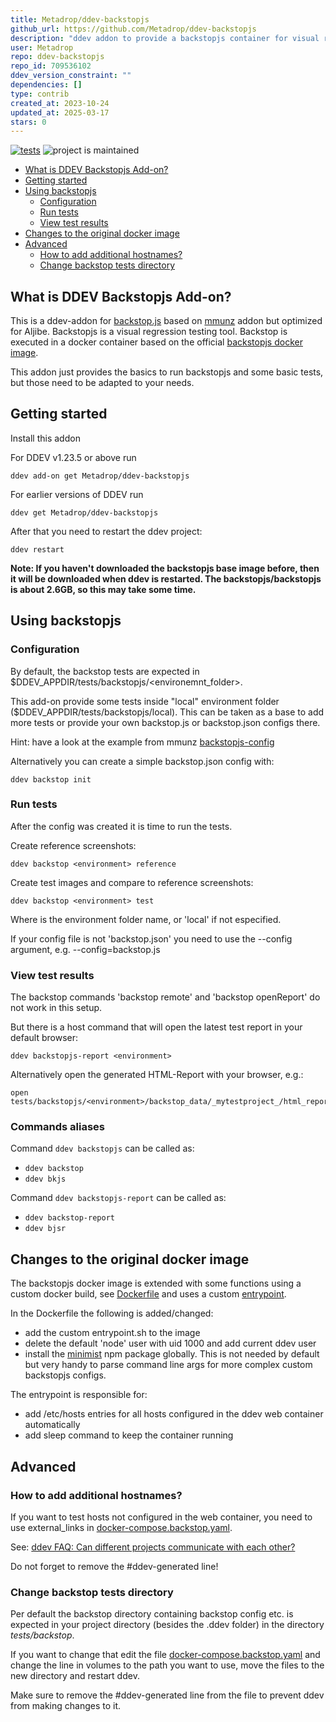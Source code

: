 ```yaml
---
title: Metadrop/ddev-backstopjs
github_url: https://github.com/Metadrop/ddev-backstopjs
description: "ddev addon to provide a backstopjs container for visual regression testing in Metadrop Aljibe"
user: Metadrop
repo: ddev-backstopjs
repo_id: 709536102
ddev_version_constraint: ""
dependencies: []
type: contrib
created_at: 2023-10-24
updated_at: 2025-03-17
stars: 0
---
```


[![tests](https://github.com/Metadrop/ddev-backstopjs/actions/workflows/tests.yml/badge.svg)](https://github.com/Metadrop/ddev-backstopjs/actions/workflows/tests.yml) ![project is maintained](https://img.shields.io/maintenance/yes/2024.svg)

* [What is DDEV Backstopjs Add-on?](#what-is-ddev-backstopjs-add-on)
* [Getting started](#getting-started)
* [Using backstopjs](#using-backstopjs)
  * [Configuration](#configuration)
  * [Run tests](#run-tests)
  * [View test results](#view-test-results)
* [Changes to the original docker image](#changes-to-the-original-docker-image)
* [Advanced](#advanced)
  * [How to add additional hostnames?](#how-to-add-additional-hostnames)
  * [Change backstop tests directory](#change-backstop-tests-directory)


## What is DDEV Backstopjs Add-on?

This is a ddev-addon for [backstop.js](https://github.com/garris/BackstopJS) based on [mmunz](https://github.com/mmunz/ddev-backstopjs) addon but optimized for Aljibe. Backstopjs is a visual regression testing tool.
Backstop is executed in a docker container based on the official [backstopjs docker image](https://hub.docker.com/r/backstopjs/backstopjs).

This addon just provides the basics to run backstopjs and some basic tests, but those need to be adapted to your needs.

## Getting started

Install this addon

For DDEV v1.23.5 or above run

```shell
ddev add-on get Metadrop/ddev-backstopjs
```

For earlier versions of DDEV run

```shell
ddev get Metadrop/ddev-backstopjs
```

After that you need to restart the ddev project:

```shell
ddev restart
```

**Note: If you haven't downloaded the backstopjs base image before, then it will be downloaded when ddev is restarted.
The backstopjs/backstopjs is about 2.6GB, so this may take some time.**


## Using backstopjs

### Configuration

By default, the backstop tests are expected in $DDEV_APPDIR/tests/backstopjs/<environemnt_folder>. 

This add-on provide some tests inside "local" environment folder ($DDEV_APPDIR/tests/backstopjs/local). This can be taken as a base to add more tests or provide your own backstop.js or backstop.json configs there.

Hint: have a look at the example from mmunz [backstopjs-config](https://github.com/mmunz/backstopjs-config) 

Alternatively you can create a simple backstop.json config with:

```shell
ddev backstop init
```

### Run tests

After the config was created it is time to run the tests. 

Create reference screenshots:

```shell
ddev backstop <environment> reference
```

Create test images and compare to reference screenshots:

```shell
ddev backstop <environment> test
```

Where <environment> is the environment folder name, or 'local' if not especified.  

If your config file is not 'backstop.json' you need to use the --config argument, e.g. --config=backstop.js

### View test results

The backstop commands 'backstop remote' and 'backstop openReport' do not work in this setup.

But there is a host command that will open the latest test report in your default browser:

```shell
ddev backstopjs-report <environment>
```

Alternatively open the generated HTML-Report with your browser, e.g.:

```shell
open tests/backstopjs/<environment>/backstop_data/_mytestproject_/html_report/index.html 
```

### Commands aliases

Command ```ddev backstopjs``` can be called as:
 - ```ddev backstop```
 - ```ddev bkjs```

Command ```ddev backstopjs-report``` can be called as:
 - ```ddev backstop-report```
 - ```ddev bjsr```

## Changes to the original docker image

The backstopjs docker image is extended with some functions using a custom docker build, see [Dockerfile](https://github.com/Metadrop/ddev-backstopjs/blob/main/backstopBuild/Dockerfile)
and uses a custom [entrypoint](https://github.com/Metadrop/ddev-backstopjs/blob/main/backstopBuild/entrypoint.sh).

In the Dockerfile the following is added/changed:

- add the custom entrypoint.sh to the image
- delete the default 'node' user with uid 1000 and add current ddev user
- install the [minimist](https://www.npmjs.com/package/minimist) npm package globally. This is not needed by default
  but very handy to parse command line args for more complex custom backstopjs configs.

The entrypoint is responsible for:

- add /etc/hosts entries for all hosts configured in the ddev web container automatically
- add sleep command to keep the container running

## Advanced

### How to add additional hostnames?

If you want to test hosts not configured in the web container, you need to use external_links in
[docker-compose.backstop.yaml](https://github.com/Metadrop/ddev-backstopjs/blob/main/docker-compose.backstop.yaml).

See: [ddev FAQ: Can different projects communicate with each other?](https://ddev.readthedocs.io/en/latest/users/usage/faq/#features-requirements)

Do not forget to remove the #ddev-generated line!

### Change backstop tests directory
Per default the backstop directory containing backstop config etc. is expected in your project directory (besides the
.ddev folder) in the directory *tests/backstop*.

If you want to change that edit the file [docker-compose.backstop.yaml](https://github.com/Metadrop/ddev-backstopjs/blob/main/docker-compose.backstop.yaml) and
change the line in volumes to the path you want to use, move the files to the new directory and restart ddev.

Make sure to remove the #ddev-generated line from the file to prevent ddev from making changes to it.
